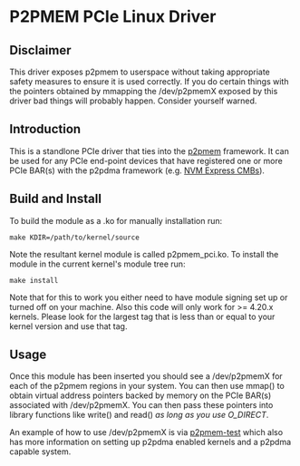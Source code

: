 # P2PMEM PCIe Linux Driver

## Disclaimer

This driver exposes p2pmem to userspace without taking appropriate
safety measures to ensure it is used correctly. If you do certain
things with the pointers obtained by mmapping the /dev/p2pmemX exposed
by this driver bad things will probably happen. Consider yourself
warned.

## Introduction

This is a standlone PCIe driver that ties into the [p2pmem][1]
framework. It can be used for any PCIe end-point devices that have
registered one or more PCIe BAR(s) with the p2pdma framework (e.g. [NVM
Express CMBs][2]).

## Build and Install

To build the module as a .ko for manually installation run:

```
make KDIR=/path/to/kernel/source
```

Note the resultant kernel module is called p2pmem_pci.ko. To install
the module in the current kernel's module tree run:

```
make install
```

Note that for this to work you either need to have module signing set
up or turned off on your machine. Also this code will only work for >=
4.20.x kernels. Please look for the largest tag that is less than or
equal to your kernel version and use that tag.

## Usage

Once this module has been inserted you should see a /dev/p2pmemX for
each of the p2pmem regions in your system. You can then use mmap() to
obtain virtual address pointers backed by memory on the PCIe BAR(s)
associated with /dev/p2pmemX. You can then pass these pointers into
library functions like write() and read() *as long as you use
O_DIRECT*.

An example of how to use /dev/p2pmemX is via [p2pmem-test][3] which
also has more information on setting up p2pdma enabled kernels and a
p2pdma capable system.

[1]: https://www.kernel.org/doc/html/latest/driver-api/pci/p2pdma.html
[2]: https://www.flashmemorysummit.com/English/Collaterals/Proceedings/2018/20180809_NVMF-301-1_Maier.pdf
[3]: https://github.com/sbates130272/p2pmem-test

